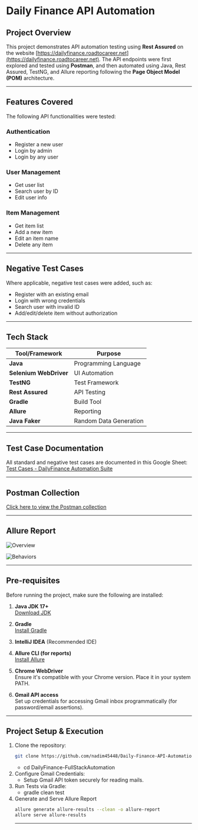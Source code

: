 # Daily Finance API Automation 

##  Project Overview

This project demonstrates API automation testing using **Rest Assured** on the website [https://dailyfinance.roadtocareer.net](https://dailyfinance.roadtocareer.net). The API endpoints were first explored and tested using **Postman**, and then automated using Java, Rest Assured, TestNG, and Allure reporting following the **Page Object Model (POM)** architecture.

---

##  Features Covered

The following API functionalities were tested:

###  Authentication
- Register a new user
- Login by admin
- Login by any user

###  User Management
- Get user list
- Search user by ID
- Edit user info 

###  Item Management
- Get item list
- Add a new item
- Edit an item name
- Delete any item

---

##  Negative Test Cases

Where applicable, negative test cases were added, such as:
- Register with an existing email
- Login with wrong credentials
- Search user with invalid ID
- Add/edit/delete item without authorization

---
##  Tech Stack

| Tool/Framework          | Purpose                    |
|-------------------------|----------------------------|
| **Java**                | Programming Language       |
| **Selenium WebDriver**  | UI Automation              |
| **TestNG**              | Test Framework             |
| **Rest Assured**        | API Testing                |
| **Gradle**              | Build Tool                 |
| **Allure**              | Reporting                  |
| **Java Faker**          | Random Data Generation     |

---
##  Test Case Documentation

 All standard and negative test cases are documented in this Google Sheet:  
   [Test Cases - DailyFinance Automation Suite](https://docs.google.com/spreadsheets/d/your-link-here)

---
##  Postman Collection

 [Click here to view the Postman collection](https://documenter.getpostman.com/view/33823808/2sB2j689rL)  

 ---

 ## Allure Report  
 ![Overview](https://github.com/user-attachments/assets/db6b6033-52a3-4f2d-944b-dc694fb580da)  

 ![Behaviors](https://github.com/user-attachments/assets/6566d199-c6db-4293-892d-83f4a26ad820)

 ---
 ##  Pre-requisites

Before running the project, make sure the following are installed:

1. **Java JDK 17+**  
    [Download JDK](https://www.oracle.com/java/technologies/javase-downloads.html)

2. **Gradle**  
    [Install Gradle](https://gradle.org/install/)

3. **IntelliJ IDEA** (Recommended IDE)

4. **Allure CLI (for reports)**  
    [Install Allure](https://docs.qameta.io/allure/#_installing_a_commandline)

5. **Chrome WebDriver**  
   Ensure it's compatible with your Chrome version. Place it in your system PATH.

6. **Gmail API access**  
   Set up credentials for accessing Gmail inbox programmatically (for password/email assertions).
   
---
##  Project Setup & Execution
1. Clone the repository:
   ```bash
   git clone https://github.com/nadim45448/Daily-Finance-API-Automation.git
   ```
    - cd DailyFinance-FullStackAutomation
2. Configure Gmail Credentials:  
    - Setup Gmail API token securely for reading mails.
3. Run Tests via Gradle:
   - gradle clean test
4. Generate and Serve Allure Report
   ```bash
   allure generate allure-results --clean -o allure-report
   allure serve allure-results
   ```
   ---

 


